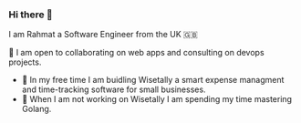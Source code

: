 ### Hi there 👋

I am Rahmat a Software Engineer from the UK 🇬🇧

👯 I am open to collaborating on web apps and consulting on devops projects.

- 🔭 In my free time I am buidling Wisetally a smart expense managment and time-tracking software for small businesses. 
- 🌱 When I am not working on Wisetally I am spending my time mastering Golang. 

<!--
**ThisIsRahmat/ThisIsRahmat** is a ✨ _special_ ✨ repository because its `README.md` (this file) appears on your GitHub profile.



Here are some ideas to get you started:

- 🔭 I’m currently working on ...
- 🌱 I’m currently learning ...
- 👯 I’m looking to collaborate on ...
- 🤔 I’m looking for help with ...
- 💬 Ask me about ...
- 📫 How to reach me: ...
- 😄 Pronouns: ...
- ⚡ Fun fact: ...
-->
